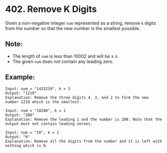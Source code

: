 # 402. Remove K Digits

Given a non-negative integer `num` represented as a string, remove `k` digits from the number so that the new number is the smallest possible.

## Note:
* The length of `num` is less than 10002 and will be ≥ `k`.
* The given `num` does not contain any leading zero.

## Example:
```
Input: num = "1432219", k = 3
Output: "1219"
Explanation: Remove the three digits 4, 3, and 2 to form the new number 1219 which is the smallest.

Input: num = "10200", k = 1
Output: "200"
Explanation: Remove the leading 1 and the number is 200. Note that the output must not contain leading zeroes.

Input: num = "10", k = 2
Output: "0"
Explanation: Remove all the digits from the number and it is left with nothing which is 0.
```
